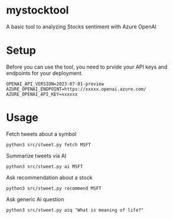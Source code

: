 # mystocktool

A basic tool to analyzing Stocks sentiment with Azure OpenAI

# Setup

Before you can use the tool, you need to prvide your API keys and endpoints for your deployment.

```
OPENAI_API_VERSION=2023-07-01-preview
AZURE_OPENAI_ENDPOINT=https://xxxxx.openai.azure.com/
AZURE_OPENAI_API_KEY=xxxxxx
```

# Usage

Fetch tweets about a symbol
```
python3 src/stweet.py fetch MSFT
```

Summarize tweets via AI

```
python3 src/stweet.py ai MSFT
```

Ask recommendation about a stock

```
python3 src/stweet.py recommend MSFT
```

Ask generic Ai question

```
python3 src/stweet.py aiq "What is meaning of life?"
```

